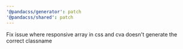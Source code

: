 ```yaml
---
'@pandacss/generator': patch
'@pandacss/shared': patch
---
```


Fix issue where responsive array in css and cva doesn't generate the correct classname
